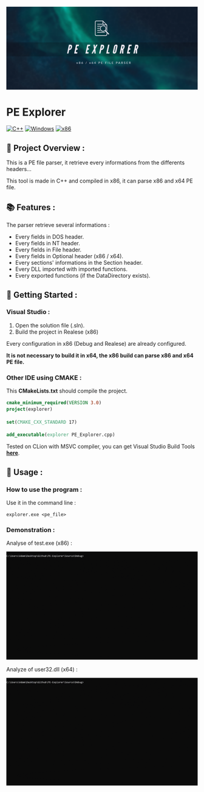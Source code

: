 ![Banner](https://github.com/adamhlt/PE-Explorer/blob/main/Ressource/pe_explorer.png)

# PE Explorer 

[![C++](https://img.shields.io/badge/language-C%2B%2B-%23f34b7d.svg?style=for-the-badge&logo=appveyor)](https://en.wikipedia.org/wiki/C%2B%2B) [![Windows](https://img.shields.io/badge/platform-Windows-0078d7.svg?style=for-the-badge&logo=appveyor)](https://en.wikipedia.org/wiki/Microsoft_Windows) [![x86](https://img.shields.io/badge/arch-x86-red.svg?style=for-the-badge&logo=appveyor)](https://en.wikipedia.org/wiki/X86)

## 📖 Project Overview :

This is a PE file parser, it retrieve every informations from the differents headers...

This tool is made in C++ and compiled in x86, it can parse x86 and x64 PE file.

## :books: Features :

The parser retrieve several informations :

- Every fields in DOS header. 
- Every fields in NT header.
- Every fields in File header.
- Every fields in Optional header (x86 / x64).
- Every sections' informations in the Section header.
- Every DLL imported with imported functions.
- Every exported functions (if the DataDirectory exists).

## 🚀 Getting Started :

### Visual Studio :

1. Open the solution file (.sln).
2. Build the project in Realese (x86)

Every configuration in x86 (Debug and Realese) are already configured.

**It is not necessary to build it in x64, the x86 build can parse x86 and x64 PE file.**

### Other IDE using CMAKE :

This **CMakeLists.txt** should compile the project.

```cmake
cmake_minimum_required(VERSION 3.0)
project(explorer)

set(CMAKE_CXX_STANDARD 17)

add_executable(explorer PE_Explorer.cpp)
```

Tested on CLion with MSVC compiler, you can get Visual Studio Build Tools [**here**](https://visualstudio.microsoft.com/fr/downloads/?q=build+tools).

## :test_tube: Usage :
### How to use the program :

Use it in the command line :

```
explorer.exe <pe_file>
```

### Demonstration :

Analyse of test.exe (x86) :

![demo2](https://github.com/adamhlt/PE-Explorer/blob/main/Ressource/demo2.gif)

Analyze of user32.dll (x64) :

![demo1](https://github.com/adamhlt/PE-Explorer/blob/main/Ressource/demo1.gif)
